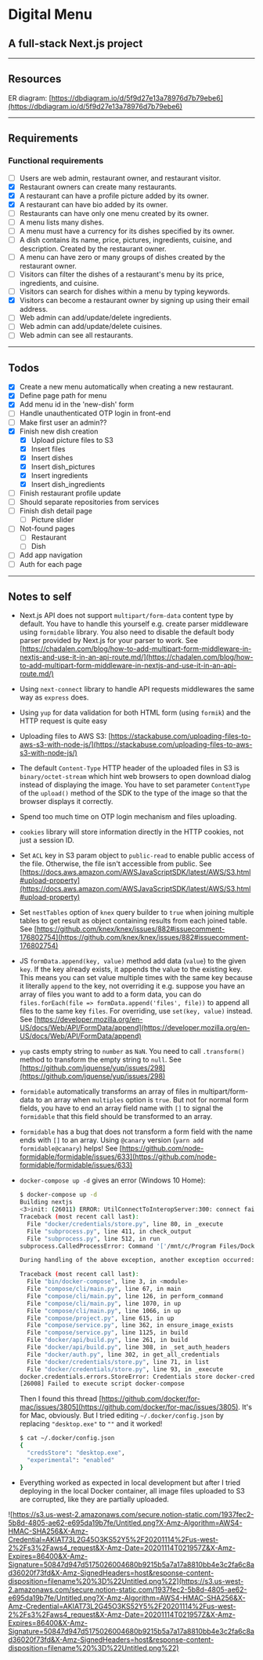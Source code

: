 # Digital Menu

## A full-stack Next.js project

---

## Resources

ER diagram: [https://dbdiagram.io/d/5f9d27e13a78976d7b79ebe6](https://dbdiagram.io/d/5f9d27e13a78976d7b79ebe6)

---

## Requirements

### Functional requirements

- [ ] Users are web admin, restaurant owner, and restaurant visitor.
- [x] Restaurant owners can create many restaurants.
- [x] A restaurant can have a profile picture added by its owner.
- [x] A restaurant can have bio added by its owner.
- [ ] Restaurants can have only one menu created by its owner.
- [ ] A menu lists many dishes.
- [ ] A menu must have a currency for its dishes specified by its owner.
- [ ] A dish contains its name, price, pictures, ingredients, cuisine, and description. Created by the restaurant owner.
- [ ] A menu can have zero or many groups of dishes created by the restaurant owner.
- [ ] Visitors can filter the dishes of a restaurant's menu by its price, ingredients, and cuisine.
- [ ] Visitors can search for dishes within a menu by typing keywords.
- [x] Visitors can become a restaurant owner by signing up using their email address.
- [ ] Web admin can add/update/delete ingredients.
- [ ] Web admin can add/update/delete cuisines.
- [ ] Web admin can see all restaurants.

---

## Todos

- [x] Create a new menu automatically when creating a new restaurant.
- [x] Define page path for menu
- [x] Add menu id in the 'new-dish' form
- [ ] Handle unauthenticated OTP login in front-end
- [ ] Make first user an admin??
- [x] Finish new dish creation
  - [x] Upload picture files to S3
  - [x] Insert files
  - [x] Insert dishes
  - [x] Insert dish_pictures
  - [x] Insert ingredients
  - [x] Insert dish_ingredients
- [ ] Finish restaurant profile update
- [ ] Should separate repositories from services
- [ ] Finish dish detail page
  - [ ] Picture slider
- [ ] Not-found pages
  - [ ] Restaurant
  - [ ] Dish
- [ ] Add app navigation
- [ ] Auth for each page

---

## Notes to self

- Next.js API does not support `multipart/form-data` content type by default. You have to handle this yourself e.g. create parser middleware using `formidable` library. You also need to disable the default body parser provided by Next.js for your parser to work. See [https://chadalen.com/blog/how-to-add-multipart-form-middleware-in-nextjs-and-use-it-in-an-api-route.md/](https://chadalen.com/blog/how-to-add-multipart-form-middleware-in-nextjs-and-use-it-in-an-api-route.md/)
- Using `next-connect` library to handle API requests middlewares the same way as `express` does.
- Using `yup` for data validation for both HTML form (using `formik`) and the HTTP request is quite easy
- Uploading files to AWS S3: [https://stackabuse.com/uploading-files-to-aws-s3-with-node-js/](https://stackabuse.com/uploading-files-to-aws-s3-with-node-js/)
- The default `Content-Type` HTTP header of the uploaded files in S3 is `binary/octet-stream` which hint web browsers to open download dialog instead of displaying the image. You have to set parameter `ContentType` of the `upload()` method of the SDK to the type of the image so that the browser displays it correctly.
- Spend too much time on OTP login mechanism and files uploading.
- `cookies` library will store information directly in the HTTP cookies, not just a session ID.
- Set `ACL` key in S3 param object to `public-read` to enable public access of the file. Otherwise, the file isn't accessible from public. See [https://docs.aws.amazon.com/AWSJavaScriptSDK/latest/AWS/S3.html#upload-property](https://docs.aws.amazon.com/AWSJavaScriptSDK/latest/AWS/S3.html#upload-property)
- Set `nestTables` option of `knex` query builder to `true` when joining multiple tables to get result as object containing results from each joined table. See [https://github.com/knex/knex/issues/882#issuecomment-176802754](https://github.com/knex/knex/issues/882#issuecomment-176802754)
- JS `formData.append(key, value)` method add data (`value`) to the given `key`. If the key already exists, it appends the value to the existing key. This means you can set value multiple times with the same key because it literally `append` to the key, not overriding it e.g. suppose you have an array of files you want to add to a form data, you can do `files.forEach(file => formData.append('files', file))` to append all files to the same key `files`. For overriding, use `set(key, value)` instead. See [https://developer.mozilla.org/en-US/docs/Web/API/FormData/append](https://developer.mozilla.org/en-US/docs/Web/API/FormData/append)
- `yup` casts empty string to `number` as `NaN`. You need to call `.transform()` method to transform the empty string to `null`. See [https://github.com/jquense/yup/issues/298](https://github.com/jquense/yup/issues/298)
- `formidable` automatically transforms an array of files in multipart/form-data to an array when `multiples` option is `true`. But not for normal form fields, you have to end an array field name with `[]` to signal the `formidable` that this field should be transformed to an array.
- `formidable` has a bug that does not transform a form field with the name ends with `[]` to an array. Using `@canary` version (`yarn add formidable@canary`) helps! See [https://github.com/node-formidable/formidable/issues/633](https://github.com/node-formidable/formidable/issues/633)
- `docker-compose up -d` gives an error (Windows 10 Home):

  ```bash
  $ docker-compose up -d
  Building nextjs
  <3>init: (26011) ERROR: UtilConnectToInteropServer:300: connect failed 2
  Traceback (most recent call last):
    File "docker/credentials/store.py", line 80, in _execute
    File "subprocess.py", line 411, in check_output
    File "subprocess.py", line 512, in run
  subprocess.CalledProcessError: Command '['/mnt/c/Program Files/Docker/Docker/resources/bin/docker-credential-desktop.exe', 'list']' returned non-zero exit status 1.

  During handling of the above exception, another exception occurred:

  Traceback (most recent call last):
    File "bin/docker-compose", line 3, in <module>
    File "compose/cli/main.py", line 67, in main
    File "compose/cli/main.py", line 126, in perform_command
    File "compose/cli/main.py", line 1070, in up
    File "compose/cli/main.py", line 1066, in up
    File "compose/project.py", line 615, in up
    File "compose/service.py", line 362, in ensure_image_exists
    File "compose/service.py", line 1125, in build
    File "docker/api/build.py", line 261, in build
    File "docker/api/build.py", line 308, in _set_auth_headers
    File "docker/auth.py", line 302, in get_all_credentials
    File "docker/credentials/store.py", line 71, in list
    File "docker/credentials/store.py", line 93, in _execute
  docker.credentials.errors.StoreError: Credentials store docker-credential-desktop.exe exited with "".
  [26008] Failed to execute script docker-compose
  ```

  Then I found this thread [https://github.com/docker/for-mac/issues/3805](https://github.com/docker/for-mac/issues/3805). It's for Mac, obviously. But I tried editing `~/.docker/config.json` by replacing `"desktop.exe"` to `""` and it worked!

  ```bash
  $ cat ~/.docker/config.json
  {
    "credsStore": "desktop.exe",
    "experimental": "enabled"
  }
  ```

- Everything worked as expected in local development but after I tried deploying in the local Docker container, all image files uploaded to S3 are corrupted, like they are partially uploaded.

![https://s3.us-west-2.amazonaws.com/secure.notion-static.com/1937fec2-5b8d-4805-ae62-e695da19b7fe/Untitled.png?X-Amz-Algorithm=AWS4-HMAC-SHA256&X-Amz-Credential=AKIAT73L2G45O3KS52Y5%2F20201114%2Fus-west-2%2Fs3%2Faws4_request&X-Amz-Date=20201114T021957Z&X-Amz-Expires=86400&X-Amz-Signature=50847d947d5175026004680b9215b5a7a17a8810bb4e3c2fa6c8ad36020f73fd&X-Amz-SignedHeaders=host&response-content-disposition=filename%20%3D%22Untitled.png%22](https://s3.us-west-2.amazonaws.com/secure.notion-static.com/1937fec2-5b8d-4805-ae62-e695da19b7fe/Untitled.png?X-Amz-Algorithm=AWS4-HMAC-SHA256&X-Amz-Credential=AKIAT73L2G45O3KS52Y5%2F20201114%2Fus-west-2%2Fs3%2Faws4_request&X-Amz-Date=20201114T021957Z&X-Amz-Expires=86400&X-Amz-Signature=50847d947d5175026004680b9215b5a7a17a8810bb4e3c2fa6c8ad36020f73fd&X-Amz-SignedHeaders=host&response-content-disposition=filename%20%3D%22Untitled.png%22)
